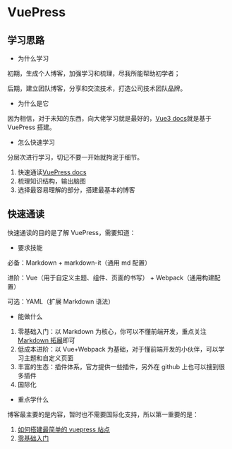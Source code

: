 # VuePress

## 学习思路

- 为什么学习

初期，生成个人博客，加强学习和梳理，尽我所能帮助初学者；

后期，建立团队博客，分享和交流技术，打造公司技术团队品牌。

- 为什么是它

因为相信，对于未知的东西，向大佬学习就是最好的，[Vue3 docs](https://github.com/vuejs/docs-next)就是基于 VuePress 搭建。

- 怎么快速学习

分层次进行学习，切记不要一开始就拘泥于细节。

1. 快速通读[VuePress docs](https://vuepress.vuejs.org/zh/guide/#%E5%AE%83%E6%98%AF%E5%A6%82%E4%BD%95%E5%B7%A5%E4%BD%9C%E7%9A%84)
2. 梳理知识结构，输出脑图
3. 选择最容易理解的部分，搭建最基本的博客

## 快速通读

快速通读的目的是了解 VuePress，需要知道：

- 要求技能

必备：Markdown + markdown-it（通用 md 配置）

进阶：Vue（用于自定义主题、组件、页面的书写） + Webpack（通用构建配置）

可选：YAML（扩展 Markdown 语法）

- 能做什么

1. 零基础入门：以 Markdown 为核心，你可以不懂前端开发，重点关注[Markdown 拓展](https://vuepress.vuejs.org/zh/guide/markdown.html)即可
2. 低成本进阶：以 Vue+Webpack 为基础，对于懂前端开发的小伙伴，可以学习主题和自定义页面
3. 丰富的生态：插件体系，官方提供一些插件，另外在 github 上也可以搜到很多插件
4. 国际化

- 重点学什么

博客最主要的是内容，暂时也不需要国际化支持，所以第一重要的是：

1. [如何搭建最简单的 vuepress 站点](start.md)
2. [零基础入门](entry.md)

